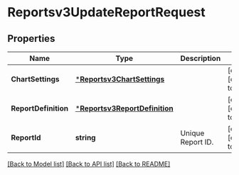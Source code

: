 # Reportsv3UpdateReportRequest

## Properties
Name | Type | Description | Notes
------------ | ------------- | ------------- | -------------
**ChartSettings** | [***Reportsv3ChartSettings**](reportsv3ChartSettings.md) |  | [optional] [default to null]
**ReportDefinition** | [***Reportsv3ReportDefinition**](reportsv3ReportDefinition.md) |  | [optional] [default to null]
**ReportId** | **string** | Unique Report ID. | [optional] [default to null]

[[Back to Model list]](../README.md#documentation-for-models) [[Back to API list]](../README.md#documentation-for-api-endpoints) [[Back to README]](../README.md)

